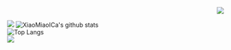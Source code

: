 <img align="right" src="https://count.getloli.com/get/@:XiaoMiaoICa?theme=rule34">
<br>

[![](https://activity-graph.herokuapp.com/graph?username=XiaoMiaoICa&theme=dracula)](https://github.com/ashutosh00710/github-readme-activity-graph)
![XiaoMiaoICa's github stats](https://github-readme-stats.vercel.app/api?username=XiaoMiaoICa&show_icons=true&theme=vue)
<br>
![Top Langs](https://github-readme-stats.vercel.app/api/top-langs/?username=XiaoMiaoICa&langs_count=6)
<br>
![](https://github-readme-stats.vercel.app/api/top-langs/?username=XiaoMiaoICa&layout=compact&langs_count=6)

